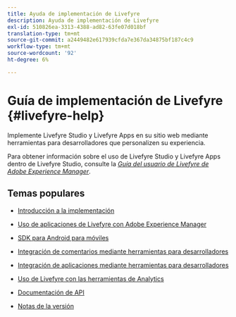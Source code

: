 ```yaml
---
title: Ayuda de implementación de Livefyre
description: Ayuda de implementación de Livefyre
exl-id: 510826ea-3313-4388-ad82-63fe07d018bf
translation-type: tm+mt
source-git-commit: a2449482e617939cfda7e367da34875bf187c4c9
workflow-type: tm+mt
source-wordcount: '92'
ht-degree: 6%

---
```


# Guía de implementación de Livefyre {#livefyre-help}

Implemente Livefyre Studio y Livefyre Apps en su sitio web mediante herramientas para desarrolladores que personalizen su experiencia.

Para obtener información sobre el uso de Livefyre Studio y Livefyre Apps dentro de Livefyre Studio, consulte la [*Guía del usuario de Livefyre de Adobe Experience Manager*](/help/using/home.md).

## Temas populares

* [Introducción a la implementación](c-getting-started/c-getting-started.md)

* [Uso de aplicaciones de Livefyre con Adobe Experience Manager](https://helpx.adobe.com/experience-manager/6-4/sites/administering/using/livefyre.html)

* [SDK para Android para móviles](c-mobile-sdks/c-android-sdk.md)

* [Integración de comentarios mediante herramientas para desarrolladores](/help/implementation/c-app-integrations/c-comments-integration/c-comments-integration.md)

* [Integración de aplicaciones mediante herramientas para desarrolladores](/help/implementation/c-getting-started/c-implementation-process/c-implementation-process.md)

* [Uso de Livefyre con las herramientas de Analytics](/help/implementation/livefyre-analytics/livefyre-analytics.md)

* [Documentación de API](https://api.livefyre.com)

* [Notas de la versión](/help/using/c-rn/c-rn.md)
